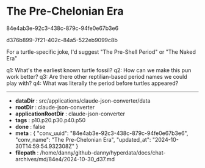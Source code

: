 # The Pre-Chelonian Era

84e4ab3e-92c3-438c-879c-94fe0e67b3e6

d376b899-7f21-402c-84a5-522eb9099c8b

 For a turtle-specific joke, I'd suggest "The Pre-Shell Period" or "The Naked Era"

q1: What's the earliest known turtle fossil?
q2: How can we make this pun work better?
q3: Are there other reptilian-based period names we could play with?
q4: What was literally the period before turtles appeared?

---

* **dataDir** : src/applications/claude-json-converter/data
* **rootDir** : claude-json-converter
* **applicationRootDir** : claude-json-converter
* **tags** : p10.p20.p30.p40.p50
* **done** : false
* **meta** : {
  "conv_uuid": "84e4ab3e-92c3-438c-879c-94fe0e67b3e6",
  "conv_name": "The Pre-Chelonian Era",
  "updated_at": "2024-10-30T14:59:54.932308Z"
}
* **filepath** : /home/danny/github-danny/hyperdata/docs/chat-archives/md/84e4/2024-10-30_d37.md